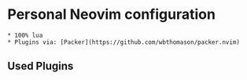 # Personal Neovim configuration 

    * 100% lua
    * Plugins via: [Packer](https://github.com/wbthomason/packer.nvim)

## Used Plugins
